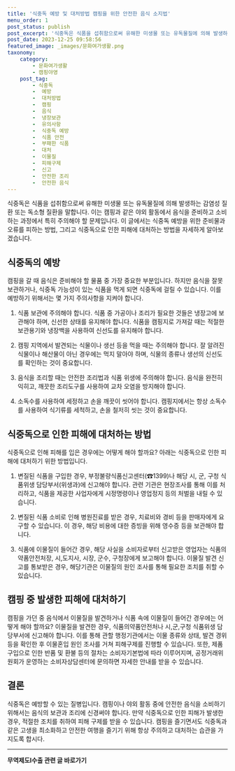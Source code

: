```yaml
---
title: '식중독 예방 및 대처방법 캠핑을 위한 안전한 음식 소지법'
menu_order: 1
post_status: publish
post_excerpt: '식중독은 식품을 섭취함으로써 유해한 미생물 또는 유독물질에 의해 발생하는 감염성 질환 또는 독소형 질환을 말합니다. 이는 캠핑과 같은 야외 활동에서 음식을 준비하고 소비하는 과정에서 특히 주의해야 할 문제입니다. 이 글에서는 식중독 예방을 위한 준비물과 오류를 피하는 방법, 그리고 식중독으로 인한 피해에 대처하는 방법을 자세하게 알아보겠습니다.'
post_date: 2023-12-25 09:58:56
featured_image: _images/문화여가생활.png
taxonomy:
    category:
        - 문화여가생활
        - 캠핑야영
    post_tag:
        - 식중독
        -  예방
        -  대처방법
        -  캠핑
        -  음식
        -  냉장보관
        -  유의사항
        -  식중독 예방
        -  식품 안전
        -  부패한 식품
        -  대처
        -  이물질
        -  피해구제
        -  신고
        -  안전한 조리
        -  안전한 음식
---
```



식중독은 식품을 섭취함으로써 유해한 미생물 또는 유독물질에 의해 발생하는 감염성 질환 또는 독소형 질환을 말합니다. 이는 캠핑과 같은 야외 활동에서 음식을 준비하고 소비하는 과정에서 특히 주의해야 할 문제입니다. 이 글에서는 식중독 예방을 위한 준비물과 오류를 피하는 방법, 그리고 식중독으로 인한 피해에 대처하는 방법을 자세하게 알아보겠습니다.

## 식중독의 예방

캠핑을 갈 때 음식은 준비해야 할 물품 중 가장 중요한 부분입니다. 하지만 음식을 잘못 보관하거나, 식중독 가능성이 있는 식품을 먹게 되면 식중독에 걸릴 수 있습니다. 이를 예방하기 위해서는 몇 가지 주의사항을 지켜야 합니다.

1. 식품 보관에 주의해야 합니다. 식품 중 가공이나 조리가 필요한 것들은 냉장고에 보관해야 하며, 신선한 상태를 유지해야 합니다. 식품을 캠핑지로 가져갈 때는 적절한 보관용기와 냉장백을 사용하여 신선도를 유지해야 합니다.

2. 캠핑 지역에서 발견되는 식물이나 생선 등을 먹을 때는 주의해야 합니다. 잘 알려진 식물이나 해산물이 아닌 경우에는 먹지 말아야 하며, 식물의 종류나 생선의 신선도를 확인하는 것이 중요합니다.

3. 음식을 조리할 때는 안전한 조리법과 식품 위생에 주의해야 합니다. 음식을 완전히 익히고, 깨끗한 조리도구를 사용하여 교차 오염을 방지해야 합니다.

4. 소독수를 사용하여 세정하고 손을 깨끗이 씻어야 합니다. 캠핑지에서는 항상 소독수를 사용하여 식기류를 세척하고, 손을 철저히 씻는 것이 중요합니다.

## 식중독으로 인한 피해에 대처하는 방법

식중독으로 인해 피해를 입은 경우에는 어떻게 해야 할까요? 아래는 식중독으로 인한 피해에 대처하기 위한 방법입니다.

1. 변질된 식품을 구입한 경우, 부정불량식품신고센터(☎1399)나 해당 시, 군, 구청 식품위생 담당부서(위생과)에 신고해야 합니다. 관련 기관은 현장조사를 통해 이를 처리하고, 식품을 제공한 사업자에게 시정명령이나 영업정지 등의 처벌을 내릴 수 있습니다.

2. 변질된 식품 소비로 인해 병원진료를 받은 경우, 치료비와 경비 등을 판매자에게 요구할 수 있습니다. 이 경우, 해당 비용에 대한 증빙을 위해 영수증 등을 보관해야 합니다.

3. 식품에 이물질이 들어간 경우, 해당 사실을 소비자로부터 신고받은 영업자는 식품의약품안전처장, 시,도지사, 시장, 군수, 구청장에게 보고해야 합니다. 이물질 발견 신고를 통보받은 경우, 해당기관은 이물질의 원인 조사를 통해 필요한 조치를 취할 수 있습니다.

## 캠핑 중 발생한 피해에 대처하기

캠핑을 가던 중 음식에서 이물질을 발견하거나 식품 속에 이물질이 들어간 경우에는 어떻게 해야 할까요? 이물질을 발견한 경우, 식품의약품안전처나 시,군,구청 식품위생 담당부서에 신고해야 합니다. 이를 통해 관할 행정기관에서는 이물 종류와 상태, 발견 경위 등을 확인한 후 이물혼입 원인 조사를 거쳐 피해구제를 진행할 수 있습니다. 또한, 제품 구입으로 인한 반품 및 환불 등의 절차는 소비자기본법에 따라 이루어지며, 공정거래위원회가 운영하는 소비자상담센터에 문의하면 자세한 안내를 받을 수 있습니다.

## 결론

식중독은 예방할 수 있는 질병입니다. 캠핑이나 야외 활동 중에 안전한 음식을 소비하기 위해서는 음식의 보관과 조리에 신경써야 합니다. 만약 식중독으로 인한 피해가 발생한 경우, 적절한 조치를 취하여 피해 구제를 받을 수 있습니다. 캠핑을 즐기면서도 식중독과 같은 고생을 최소화하고 안전한 여행을 즐기기 위해 항상 주의하고 대처하는 습관을 가지도록 합시다.
<!-- wp:separator -->
<hr class="wp-block-separator has-alpha-channel-opacity"/>
<!-- /wp:separator -->

<!-- wp:group {"backgroundColor":"base","layout":{"type":"constrained"}} -->
<div class="wp-block-group has-base-background-color has-background"><!-- wp:paragraph {"align":"center","fontSize":"medium"} -->
<p class="has-text-align-center has-large-font-size"><strong>무역제도Ⅰ수출 관련 글 바로가기</strong></p>
<!-- /wp:paragraph -->


<!-- wp:latest-posts
{"categories":[{"id":14332,"count":19,"description":"","link":"https://uknowlaw.com/category/%eb%ac%b4%ec%97%ad%ec%a0%9c%eb%8f%84%e2%85%b0%ec%88%98%ec%b6%9c/","name":"무역제도Ⅰ수출","slug":"무역제도Ⅰ수출","taxonomy":"category","parent":0,"meta":[],"_links":{"self":[{"href":"https://uknowlaw.com/wp-json/wp/v2/categories/14332"}],"collection":[{"href":"https://uknowlaw.com/wp-json/wp/v2/categories"}],"about":[{"href":"https://uknowlaw.com/wp-json/wp/v2/taxonomies/category"}],"wp:post_type":[{"href":"https://uknowlaw.com/wp-json/wp/v2/posts?categories=14332"}],"curies":[{"name":"wp","href":"https://api.w.org/{rel}","templated":true}]}}],"postsToShow":100,"excerptLength":28,"postLayout":"grid","columns":2,"featuredImageAlign":"left","featuredImageSizeSlug":"large","fontSize":"small"} /--></div>
<!-- /wp:group -->